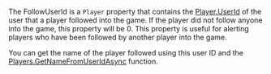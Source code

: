 The FollowUserId is a `Player` property that contains the [Player.UserId](https://developer.roblox.com/api-reference/property/Player/UserId) of the user that a player followed into the game. If the player did not follow anyone into the game, this property will be 0. This property is useful for alerting players who have been followed by another player into the game.

You can get the name of the player followed using this user ID and the [Players.GetNameFromUserIdAsync](https://developer.roblox.com/api-reference/function/Players/GetNameFromUserIdAsync) function.